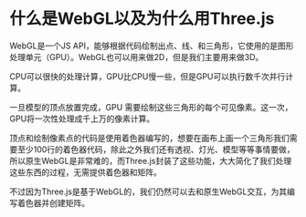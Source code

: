# 什么是WebGL以及为什么用Three.js
WebGL是一个JS API，能够根据代码绘制出点、线、和三角形，它使用的是图形处理单元（GPU）。WebGL也可以用来做2D，但是我们主要用来做3D。

CPU可以很快的处理计算，GPU比CPU慢一些，但是GPU可以执行数千次并行计算。

一旦模型的顶点放置完成，GPU 需要绘制这些三角形的每个可见像素。这一次，GPU将一次性处理成千上万的像素计算。

顶点和绘制像素点的代码是使用着色器编写的，想要在画布上画一个三角形我们需要至少100行的着色器代码，除此之外我们还有透视、灯光、模型等等事情要做，所以原生WebGL是非常难的，而Three.js封装了这些功能，大大简化了我们处理这些东西的过程，无需提供着色器和矩阵。

不过因为Three.js是基于WebGL的，我们仍然可以去和原生WebGL交互，为其编写着色器并创建矩阵。